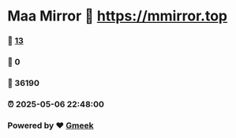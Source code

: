 # Maa Mirror :link: https://mmirror.top 
### :page_facing_up: [13](https://mmirror.top/tag.html) 
### :speech_balloon: 0 
### :hibiscus: 36190 
### :alarm_clock: 2025-05-06 22:48:00 
### Powered by :heart: [Gmeek](https://github.com/Meekdai/Gmeek)
